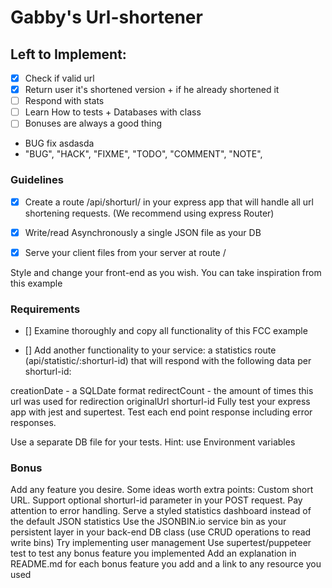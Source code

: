 # Gabby's Url-shortener

## Left to Implement:

- [x] Check if valid url
- [x] Return user it's shortened version + if he already shortened it
- [ ] Respond with stats
- [ ] Learn How to tests + Databases with class
- [ ] Bonuses are always a good thing
- BUG fix asdasda
- "BUG", "HACK", "FIXME", "TODO", "COMMENT", "NOTE",

### Guidelines

- [x] Create a route /api/shorturl/ in your express app that will handle all url shortening requests. (We recommend using express Router)

- [x] Write/read Asynchronously a single JSON file as your DB

- [x] Serve your client files from your server at route /

Style and change your front-end as you wish. You can take inspiration from this example

### Requirements

- [] Examine thoroughly and copy all functionality of this FCC example

- [] Add another functionality to your service: a statistics route (api/statistic/:shorturl-id) that will respond with the following data per shorturl-id:

creationDate - a SQLDate format
redirectCount - the amount of times this url was used for redirection
originalUrl
shorturl-id
Fully test your express app with jest and supertest. Test each end point response including error responses.

Use a separate DB file for your tests. Hint: use Environment variables

### Bonus

Add any feature you desire. Some ideas worth extra points:
Custom short URL. Support optional shorturl-id parameter in your POST request. Pay attention to error handling.
Serve a styled statistics dashboard instead of the default JSON statistics
Use the JSONBIN.io service bin as your persistent layer in your back-end DB class (use CRUD operations to read write bins)
Try implementing user management
Use supertest/puppeteer test to test any bonus feature you implemented
Add an explanation in README.md for each bonus feature you add and a link to any resource you used
